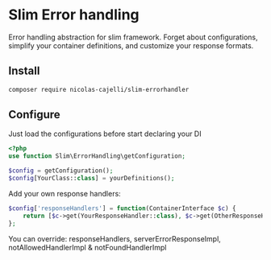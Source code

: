 Slim Error handling
===================

Error handling abstraction for slim framework. 
Forget about configurations, simplify your container definitions, and customize your response formats.

Install
-------

```bash
composer require nicolas-cajelli/slim-errorhandler
```

Configure
---------

Just load the configurations before start declaring your DI

```php
<?php
use function Slim\ErrorHandling\getConfiguration;

$config = getConfiguration();
$config[YourClass::class] = yourDefinitions();

```

Add your own response handlers:

```php
$config['responseHandlers'] = function(ContainerInterface $c) {
    return [$c->get(YourResponseHandler::class), $c->get(OtherResponseHandler::class)];
};
```

You can override: responseHandlers, serverErrorResponseImpl, notAllowedHandlerImpl & notFoundHandlerImpl